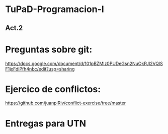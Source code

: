 # TuPaD-Programacion-I

## Act.2
# Preguntas sobre git:
https://docs.google.com/document/d/101pBZMlz0PUDeGsn2NuOkPJl2VQlSF1jxFdlPfh4nbc/edit?usp=sharing
# Ejercico de conflictos:
https://github.com/juanpiRiv/conflict-exercise/tree/master
# Entregas para UTN 
